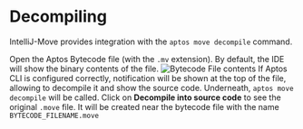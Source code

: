 # Decompiling

IntelliJ-Move provides integration with the `aptos move decompile` command.  

<procedure title="Decompile a single bytecode file" id="decompile_a_single_bytecode_file">
<step>Open the Aptos Bytecode file (with the <code>.mv</code> extension). By default, the IDE will show the binary contents of the file. 
<img src="mv_file_contents.png" alt="Bytecode File contents" />
If Aptos CLI is configured correctly, notification will be shown at the top of the file, allowing to decompile it and show the source code. 
Underneath, <code>aptos move decompile</code> will be called.  
</step>
<step>Click on <b>Decompile into source code</b> to see the original <code>.move</code> file. It will be created near the bytecode file with the name <code>BYTECODE_FILENAME.move</code></step>
</procedure>

<procedure title="Decompile a package from the blockchain" id="decompile_a_package_from_the_blockchain">
<step></step>
</procedure>



